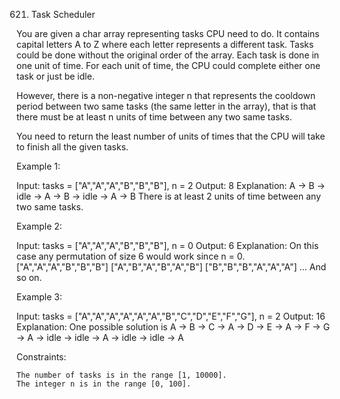 621. Task Scheduler

You are given a char array representing tasks CPU need to do. It contains capital letters A to Z where each letter represents a different task. Tasks could be done without the original order of the array. Each task is done in one unit of time. For each unit of time, the CPU could complete either one task or just be idle.

However, there is a non-negative integer n that represents the cooldown period between two same tasks (the same letter in the array), that is that there must be at least n units of time between any two same tasks.

You need to return the least number of units of times that the CPU will take to finish all the given tasks.



Example 1:

Input: tasks = ["A","A","A","B","B","B"], n = 2
Output: 8
Explanation:
A -> B -> idle -> A -> B -> idle -> A -> B
There is at least 2 units of time between any two same tasks.

Example 2:

Input: tasks = ["A","A","A","B","B","B"], n = 0
Output: 6
Explanation: On this case any permutation of size 6 would work since n = 0.
["A","A","A","B","B","B"]
["A","B","A","B","A","B"]
["B","B","B","A","A","A"]
...
And so on.

Example 3:

Input: tasks = ["A","A","A","A","A","A","B","C","D","E","F","G"], n = 2
Output: 16
Explanation:
One possible solution is
A -> B -> C -> A -> D -> E -> A -> F -> G -> A -> idle -> idle -> A -> idle -> idle -> A



Constraints:

    The number of tasks is in the range [1, 10000].
    The integer n is in the range [0, 100].

